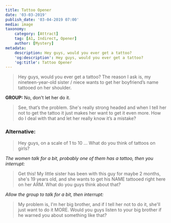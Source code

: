 ```yaml
---
title: Tattoo Opener
date: '03-03-2019'
publish_date: '03-04-2019 07:00'
media: image
taxonomy:
    category: [Attract]
    tag: [A1, Indirect, Opener]
    author: [Mystery]
metadata:
    description: Hey guys, would you ever get a tattoo?
    'og:description': Hey guys, would you ever get a tattoo?
    'og:title': Tattoo Opener
---
```


> Hey guys, would you ever get a tattoo? The reason I ask is, my nineteen-year-old sister / niece wants to get her boyfriend’s name tattooed on her shoulder.

**GROUP:** No, don't let her do it.

> See, that’s the problem. She's really strong headed and when I tell her not to get the tattoo it just makes her want to get it even more. How do I deal with that and let her really know it’s a mistake?

### Alternative:

> Hey guys, on a scale of 1 to 10 ... What do you think of tattoos on girls?

_The women talk for a bit, probably one of them has a tattoo, then you interrupt:_

> Get this! My little sister has been with this guy for maybe 2 months, she's 19 years old, and she wants to get his NAME tattooed right here on her ARM. What do you guys think about that?

_Allow the group to talk for a bit, then interrupt:_

> My problem is, I'm her big brother, and if I tell her not to do it, she'll just want to do it MORE. Would you guys listen to your big brother if he warned you about something like that?